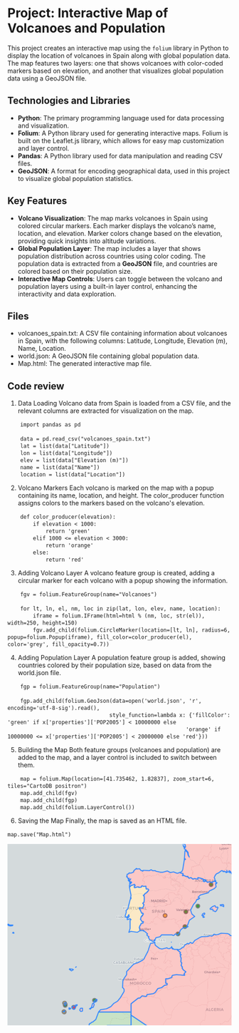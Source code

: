 # Project: Interactive Map of Volcanoes and Population

This project creates an interactive map using the `folium` library in Python to display the location of volcanoes in Spain along with global population data. The map features two layers: one that shows volcanoes with color-coded markers based on elevation, and another that visualizes global population data using a GeoJSON file.

## Technologies and Libraries

- **Python**: The primary programming language used for data processing and visualization.
- **Folium**: A Python library used for generating interactive maps. Folium is built on the Leaflet.js library, which allows for easy map customization and layer control.
- **Pandas**: A Python library used for data manipulation and reading CSV files.
- **GeoJSON**: A format for encoding geographical data, used in this project to visualize global population statistics.

## Key Features

- **Volcano Visualization**: The map marks volcanoes in Spain using colored circular markers. Each marker displays the volcano’s name, location, and elevation. Marker colors change based on the elevation, providing quick insights into altitude variations.
- **Global Population Layer**: The map includes a layer that shows population distribution across countries using color coding. The population data is extracted from a **GeoJSON** file, and countries are colored based on their population size.
- **Interactive Map Controls**: Users can toggle between the volcano and population layers using a built-in layer control, enhancing the interactivity and data exploration.

## Files

- volcanoes_spain.txt: A CSV file containing information about volcanoes in Spain, with the following columns: Latitude, Longitude, Elevation (m), Name, Location.
- world.json: A GeoJSON file containing global population data.
- Map.html: The generated interactive map file.

## Code review

1. Data Loading
Volcano data from Spain is loaded from a CSV file, and the relevant columns are extracted for visualization on the map.

```
    import pandas as pd

    data = pd.read_csv("volcanoes_spain.txt")
    lat = list(data["Latitude"])
    lon = list(data["Longitude"])
    elev = list(data["Elevation (m)"])
    name = list(data["Name"])
    location = list(data["Location"])
```

2. Volcano Markers
Each volcano is marked on the map with a popup containing its name, location, and height. The color_producer function assigns colors to the markers based on the volcano's elevation.

```
    def color_producer(elevation):
        if elevation < 1000:
            return 'green'
        elif 1000 <= elevation < 3000:
            return 'orange'
        else:
            return 'red'
```
3. Adding Volcano Layer
A volcano feature group is created, adding a circular marker for each volcano with a popup showing the information.

```
    fgv = folium.FeatureGroup(name="Volcanoes")

    for lt, ln, el, nm, loc in zip(lat, lon, elev, name, location):
        iframe = folium.IFrame(html=html % (nm, loc, str(el)), width=250, height=150)
        fgv.add_child(folium.CircleMarker(location=[lt, ln], radius=6, popup=folium.Popup(iframe), fill_color=color_producer(el), color='grey', fill_opacity=0.7))
```
4. Adding Population Layer
A population feature group is added, showing countries colored by their population size, based on data from the world.json file.

```
    fgp = folium.FeatureGroup(name="Population")

    fgp.add_child(folium.GeoJson(data=open('world.json', 'r', encoding='utf-8-sig').read(),
                                style_function=lambda x: {'fillColor': 'green' if x['properties']['POP2005'] < 10000000 else
                                                        'orange' if 10000000 <= x['properties']['POP2005'] < 20000000 else 'red'}))
```
5. Building the Map
Both feature groups (volcanoes and population) are added to the map, and a layer control is included to switch between them.

```
    map = folium.Map(location=[41.735462, 1.82837], zoom_start=6, tiles="CartoDB positron")
    map.add_child(fgv)
    map.add_child(fgp)
    map.add_child(folium.LayerControl())
```
6. Saving the Map
Finally, the map is saved as an HTML file.
```
map.save("Map.html")
```

![](https://github.com/esmartdie/Map-Spain-Volcanoes/blob/main/Example.png)
